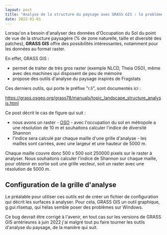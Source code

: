 ```yaml
---
layout: post
title: "Analyse de la structure du paysage avec GRASS GIS : le problème avec Windows"
date: 2022-01-01
---
```


Lorsqu'on a besoin d'analyser des données d'Occupation du Sol du point de vue de la structure paysagère (% de zone naturelle, taille et diversité des patches), **GRASS GIS** offre des possibilités intéressantes, notamment pour les données au format raster.

En effet, GRASS GIS :

- permet de traiter de très gros raster (exemple NLCD, Theia OSO), même avec des machines qui disposent de peu de mémoire
- propose des outils d'analyse du paysage inspirés de Fragstats

Ces derniers outils, qui porte le préfixe "r.li", sont documentés ici :

<https://grass.osgeo.org/grass78/manuals/topic_landscape_structure_analysis.html>

Ce post décrit le cas de figure qui suit :

- nous avons un raster - [OSO](https://www.theia-land.fr/product/carte-doccupation-des-sols-de-la-france-metropolitaine/) - avec l'occupation du sol en métropole a une résolution de 10 m et souhaitons calculer l'indice de diversité Shannon
- l'indice sera calculé par chaque maille d'une grille d'analyse - les mailles sont carrées, avec une largeur et une hauteur de 5000 m.

Chaque maille couvre donc 500 x 500 soit 250000 pixels sur le raster à analyser. Nous souhaitons calculer l'indice de Shannon sur chaque maille, pour obtenir en sortie soit une grille vecteur, soit un raster avec une résolution de 5000 m.

## Configuration de la grille d'analyse

Le préalable pour utiliser ces outils est de créer un fichier de configuration qui décrit les surfaces à analyser. Pour cela, GRASS GIS un outil graphique, g.gui.rlisetup, qui hélas semble poser des problèmes sur Windows.

Ce bug devrait être corrigé à l'avenir, en tout cas sur les versions de GRASS GIS antérieures à juin 2022 j'ai malgré tout pu faire tourner les outils d'analyse du paysage, de la manière qui suit.

